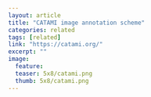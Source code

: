 ```yaml
---
layout: article
title: "CATAMI image annotation scheme"
categories: related
tags: [related]
link: "https://catami.org/"
excerpt: ""
image:
  feature: 
  teaser: 5x8/catami.png
  thumb: 5x8/catami.png
---
```

